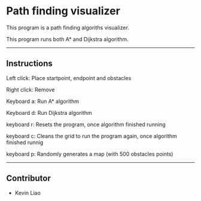 # Path finding visualizer

This program is a path finding algoriths visualizer.

This program runs both A* and Dijkstra algorithm. 

---
## Instructions

Left click: Place startpoint, endpoint and obstacles

Right click: Remove 

Keyboard a: Run A* algorithm 

Keyboard d: Run Dijkstra algorithm 

keyboard r: Resets the program, once algorithm finished running 

keyboard c: Cleans the grid to run the program again, once algorithm finished runnig

keyboard p: Randomly generates a map (with 500 obstacles points)

---
## Contributor

- Kevin Liao

